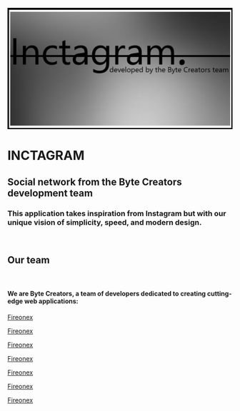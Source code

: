 [![Header](https://github.com/fireonex/fireonex/blob/main/inct.png)]()    

# INCTAGRAM
## Social network from the Byte Creators development team

### This application takes inspiration from Instagram but with our unique vision of simplicity, speed, and modern design.

<div>
        <img src="https://img.freepik.com/free-vector/coding-workshop-abstract-concept-vector-illustration-code-writing-workshop-online-programming-course-app-games-development-class-informatics-lesson-software-development-abstract-metaphor_335657-5880.jpg?ga=GA1.1.208176612.1728310344&semt=ais_hybrid"
             title="" alt="" height="300"/>
</div>

## Our team
<div>
    <img src="https://img.freepik.com/free-vector/coding-workshop-abstract-concept-vector-illustration-code-writing-workshop-online-programming-course-app-games-development-class-informatics-lesson-software-development-abstract-metaphor_335657-5880.jpg?ga=GA1.1.208176612.1728310344&semt=ais_hybrid"
             title="" alt="" height="300"/>
        <img src="https://img.freepik.com/free-vector/workplace-culture-abstract-concept-vector-illustration-shared-values-belief-systems-attitude-work-company-team-corporate-culture-high-performance-employee-health-abstract-metaphor_335657-6126.jpg?ga=GA1.1.208176612.1728310344&semt=ais_hybrid"
             title="" alt="" height="300"/>
</div>

#### We are **Byte Creators**, a team of developers dedicated to creating cutting-edge web applications:

<div>
        <a href="https://github.com/fireonex" target="_blank">
                 <p>Fireonex</p>
       </a>
       <a href="https://github.com/fireonex" target="_blank">
                 <p>Fireonex</p>
       </a>
       <a href="https://github.com/fireonex" target="_blank">
                 <p>Fireonex</p>
       </a>
       <a href="https://github.com/fireonex" target="_blank">
                 <p>Fireonex</p>
       </a>
       <a href="https://github.com/fireonex" target="_blank">
                 <p>Fireonex</p>
       </a>
       <a href="https://github.com/fireonex" target="_blank">
                 <p>Fireonex</p>
       </a>
       <a href="https://github.com/fireonex" target="_blank">
                 <p>Fireonex</p>
       </a>
</div>
